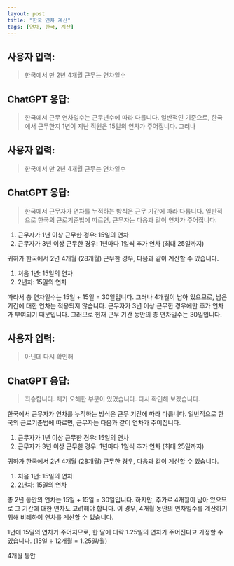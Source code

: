 ```yaml
---
layout: post
title: "한국 연차 계산"
tags: [연차, 한국, 계산]
---
```


## 사용자 입력:
> 한국에서 만 2년 4개월 근무는 연차일수

## ChatGPT 응답:
> 한국에서 근무 연차일수는 근무년수에 따라 다릅니다. 일반적인 기준으로, 한국에서 근무한지 1년이 지난 직원은 15일의 연차가 주어집니다. 그러나

## 사용자 입력:
> 한국에서 만 2년 4개월 근무는 연차일수

## ChatGPT 응답:
> 한국에서 근무자가 연차를 누적하는 방식은 근무 기간에 따라 다릅니다. 일반적으로 한국의 근로기준법에 따르면, 근무자는 다음과 같이 연차가 주어집니다.

1. 근무자가 1년 이상 근무한 경우: 15일의 연차
2. 근무자가 3년 이상 근무한 경우: 1년마다 1일씩 추가 연차 (최대 25일까지)

귀하가 한국에서 2년 4개월 (28개월) 근무한 경우, 다음과 같이 계산할 수 있습니다.

1. 처음 1년: 15일의 연차
2. 2년차: 15일의 연차

따라서 총 연차일수는 15일 + 15일 = 30일입니다. 그러나 4개월이 남아 있으므로, 남은 기간에 대한 연차는 적용되지 않습니다. 근무자가 3년 이상 근무한 경우에만 추가 연차가 부여되기 때문입니다. 그러므로 현재 근무 기간 동안의 총 연차일수는 30일입니다.

## 사용자 입력:
> 아닌데 다시 확인해

## ChatGPT 응답:
> 죄송합니다. 제가 오해한 부분이 있었습니다. 다시 확인해 보겠습니다.

한국에서 근무자가 연차를 누적하는 방식은 근무 기간에 따라 다릅니다. 일반적으로 한국의 근로기준법에 따르면, 근무자는 다음과 같이 연차가 주어집니다.

1. 근무자가 1년 이상 근무한 경우: 15일의 연차
2. 근무자가 3년 이상 근무한 경우: 1년마다 1일씩 추가 연차 (최대 25일까지)

귀하가 한국에서 2년 4개월 (28개월) 근무한 경우, 다음과 같이 계산할 수 있습니다.

1. 처음 1년: 15일의 연차
2. 2년차: 15일의 연차

총 2년 동안의 연차는 15일 + 15일 = 30일입니다. 하지만, 추가로 4개월이 남아 있으므로 그 기간에 대한 연차도 고려해야 합니다. 이 경우, 4개월 동안의 연차일수를 계산하기 위해 비례하여 연차를 계산할 수 있습니다.

1년에 15일의 연차가 주어지므로, 한 달에 대략 1.25일의 연차가 주어진다고 가정할 수 있습니다. (15일 ÷ 12개월 = 1.25일/월)

4개월 동안

